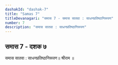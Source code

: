 ```yaml
---
dashakId: "dashak-7"
title: "Samas 7"
titleDevanagari: "समास 7 - समास सातवा : साधनप्रतिष्ठानिरूपण"
number: 7
description: "समास सातवा : साधनप्रतिष्ठानिरूपण"
---
```


## समास 7 - दशक ७

समास सातवा : साधनप्रतिष्ठानिरूपण॥ श्रीराम ॥